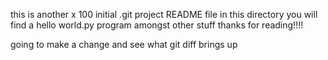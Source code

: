 this is another x 100 initial .git project README file
in this directory you will find a hello world.py program amongst other stuff
thanks for reading!!!!

going to make a change and see what git diff brings up
